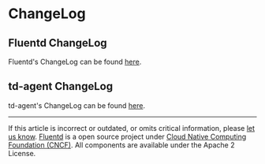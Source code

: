 # ChangeLog


## Fluentd ChangeLog

Fluentd's ChangeLog can be found
[here](https://github.com/fluent/fluentd/blob/master/CHANGELOG.md).

## td-agent ChangeLog

td-agent's ChangeLog can be found
[here](http://docs.treasuredata.com/articles/td-agent-changelog).


------------------------------------------------------------------------

If this article is incorrect or outdated, or omits critical information,
please [let us know](https://github.com/fluent/fluentd-docs/issues?state=open).
[Fluentd](http://www.fluentd.org/) is a open source project under [Cloud
Native Computing Foundation (CNCF)](https://cncf.io/). All components
are available under the Apache 2 License.
